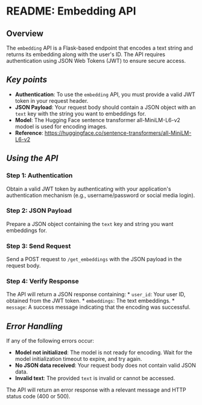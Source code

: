 **README: Embedding API**
=====================================================

**Overview**
-----------------

The `embedding` API is a Flask-based endpoint that encodes a text string and returns its embedding along with the user's ID. The API requires authentication using JSON Web Tokens (JWT) to ensure secure access.

***Key points***
---------------

* **Authentication**: To use the `embedding` API, you must provide a valid JWT token in your request header.
* **JSON Payload**: Your request body should contain a JSON object with an `text` key with the string you want to embeddings for.
* **Model**: The Hugging Face sentence transformer all-MiniLM-L6-v2 modoel is used for encoding images. 
* **Reference**: https://huggingface.co/sentence-transformers/all-MiniLM-L6-v2

***Using the API***
-----------------

### Step 1: Authentication
Obtain a valid JWT token by authenticating with your application's authentication mechanism (e.g., username/password or social media login).

### Step 2: JSON Payload
Prepare a JSON object containing the `text` key and string you want embeddings for.

### Step 3: Send Request
Send a POST request to `/get_embeddings` with the JSON payload in the request body.

### Step 4: Verify Response
The API will return a JSON response containing:
	* `user_id`: Your user ID, obtained from the JWT token.
	* `embeddings`: The text embeddings.
	* `message`: A success message indicating that the encoding was successful.

***Error Handling***
-----------------

If any of the following errors occur:

* **Model not initialized**: The model is not ready for encoding. Wait for the model initialization timeout to expire, and try again.
* **No JSON data received**: Your request body does not contain valid JSON data.
* **Invalid text**: The provided `text` is invalid or cannot be accessed.

The API will return an error response with a relevant message and HTTP status code (400 or 500).
